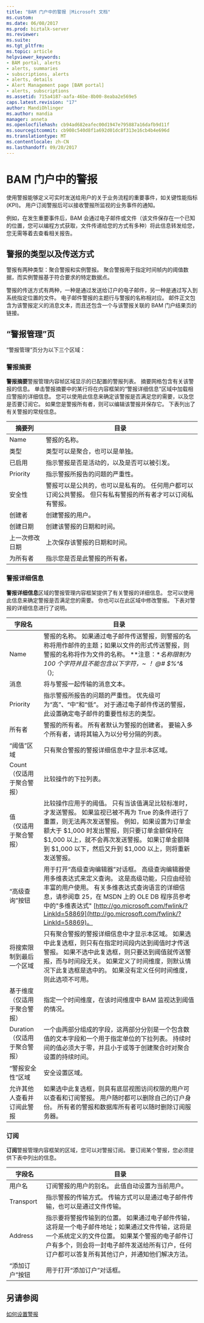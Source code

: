 ```yaml
---
title: "BAM 门户中的警报 |Microsoft 文档"
ms.custom: 
ms.date: 06/08/2017
ms.prod: biztalk-server
ms.reviewer: 
ms.suite: 
ms.tgt_pltfrm: 
ms.topic: article
helpviewer_keywords:
- BAM portal, alerts
- alerts, summaries
- subscriptions, alerts
- alerts, details
- Alert Management page [BAM portal]
- alerts, subscriptions
ms.assetid: 715a4187-aafa-46be-8b00-8eaba2e569e5
caps.latest.revision: "17"
author: MandiOhlinger
ms.author: mandia
manager: anneta
ms.openlocfilehash: cb94ad682eafec00d1947e795887a16dafb9d11f
ms.sourcegitcommit: cb908c540d8f1a692d01dc8f313e16cb4b4e696d
ms.translationtype: MT
ms.contentlocale: zh-CN
ms.lasthandoff: 09/20/2017
---
```

# <a name="alerts-in-the-bam-portal"></a>BAM 门户中的警报
使用警报能够定义可实时发送给用户的关于业务流程的重要事件，如关键性能指标 (KPI)。 用户订阅警报后可以接收警报所监视的业务事件的通知。  
  
 例如，在发生重要事件后，BAM 会通过电子邮件或文件（该文件保存在一个已知的位置，您可以编程方式获取，文件传递给您的方式有多种）将此信息转发给您，您无需等着去查看相关报告。  
  
## <a name="types-of-alerts-and-how-they-are-delivered"></a>警报的类型以及传送方式  
 警报有两种类型：聚合警报和实例警报。 聚合警报用于指定时间帧内的阈值数据，而实例警报基于符合要求的特定数据点。  
  
 警报的传送方式有两种，一种是通过发送给订户的电子邮件，另一种是通过写入到系统指定位置的文件。 电子邮件警报的主题行与警报的名称相对应。 邮件正文包含为该警报定义的消息文本，而且还包含一个与该警报关联的 BAM 门户结果页的链接。  
  
## <a name="the-alert-management-page"></a>“警报管理”页  
 “警报管理”页分为以下三个区域：  
  
### <a name="alert-summary"></a>警报摘要  
 **警报摘要**警报管理内容帧区域显示的已配置的警报列表。 摘要网格包含有关该警报的信息。 单击警报摘要中的某行将在内容框架的“警报详细信息”区域中加载相应警报的详细信息。 您可以使用此信息来确定该警报是否满足您的需要，以及您是否要订阅它。  如果您是警报所有者，则可以编辑该警报并保存它。 下表列出了有关警报的常规信息。  
  
|摘要列|目录|  
|--------------------|--------------|  
|Name|警报的名称。|  
|类型|类型可以是聚合，也可以是单独。|  
|已启用|指示警报是否是活动的，以及是否可以被引发。|  
|Priority|指示警报所报告的问题的严重性。|  
|安全性|警报可以是公共的，也可以是私有的。 任何用户都可以订阅公共警报。 但只有私有警报的所有者才可以订阅私有警报。|  
|创建者|创建警报的用户。|  
|创建日期|创建该警报的日期和时间。|  
|上一次修改日期|上次保存该警报的日期和时间。|  
|为所有者|指示您是否是此警报的所有者。|  
  
### <a name="alert-details"></a>警报详细信息  
 **警报详细信息**区域的警报管理内容框架提供了有关警报的详细信息。 您可以使用此信息来确定警报是否满足您的需要。 你也可以在此区域中修改警报。 下表对警报的详细信息进行了说明。  
  
|字段名|目录|  
|----------------|--------------|  
|Name|警报的名称。 如果通过电子邮件传送警报，则警报的名称将用作邮件的主题；如果以文件的形式传送警报，则警报的名称将作为文件的名称。 **注意：**名称限制为 100 个字符并且不能包含以下字符，~ ！ @# $%^&amp;* （);|  
|消息|将与警报一起传输的消息文本。|  
|Priority|指示警报所报告的问题的严重性。 优先级可为“高”、“中”和“低”。 对于通过电子邮件传送的警报，此设置确定电子邮件的重要性标志的类型。|  
|所有者|警报的所有者。 所有者默认为警报的创建者。 要输入多个所有者，请将其输入为以分号分隔的列表。|  
|“阈值”区域|只有聚合警报的警报详细信息中才显示本区域。|  
|Count<br />（仅适用于聚合警报）|比较操作的下拉列表。|  
|值<br />（仅适用于聚合警报）|比较操作应用于的阈值。 只有当该值满足比较标准时，才发送警报。 如果监视已被不再为 True 的条件进行了重置，则无法再次发送警报。 例如，如果设置为订单金额大于 $1,000 时发出警报，则只要订单金额保持在 $1,000 以上，就不会再次发送警报。 如果订单金额降到 $1,000 以下，然后又升到 $1,000 以上，则将重新发送警报。|  
|“高级查询”按钮|用于打开“高级查询编辑器”对话框。 高级查询编辑器使用多维表达式来定义查询。 这是高级功能，只应由经验丰富的用户使用。 有关多维表达式查询语言的详细信息，请参阅章 25，在 MSDN 上的 OLE DB 程序员参考中的"多维表达式" [http://go.microsoft.com/fwlink/?LinkId=58869](http://go.microsoft.com/fwlink/?LinkId=58869)。|  
|将搜索限制到最后一个区域|只有聚合警报的警报详细信息中才显示本区域。 如果选中此复选框，则只有在指定时间段内达到阈值时才传送警报。 如果不选中此复选框，则只要达到阈值就传送警报，而与时间段无关。 如果定义了时间维度，则默认情况下此复选框是选中的。 如果没有定义任何时间维度，则此选项不可用。|  
|基于维度<br />（仅适用于聚合警报）|指定一个时间维度，在该时间维度中 BAM 监视达到阈值的情况。|  
|Duration<br />（仅适用于聚合警报）|一个由两部分组成的字段，这两部分分别是一个包含数值的文本字段和一个用于指定单位的下拉列表。 持续时间的值必须大于零，并且小于或等于创建聚合时对聚合设置的持续时间。|  
|“警报安全性”区域|安全设置区域。|  
|允许其他人查看并订阅此警报|如果选中此复选框，则具有底层视图访问权限的用户可以查看和订阅警报。 用户随时都可以删除自己的订户身份。 所有者的警报和数据库所有者可以随时删除订阅服务器。|  
  
### <a name="subscriptions"></a>订阅  
 **订阅**警报管理内容框架的区域，您可以对警报订阅。 要订阅某个警报，您必须提供下表中列出的信息。  
  
|字段名|目录|  
|----------------|--------------|  
|用户名|订阅警报的用户的别名。 此值自动设置为当前用户。|  
|Transport|指示警报的传输方式。 传输方式可以是通过电子邮件传输，也可以是通过文件传输。|  
|Address|指示要将警报传输到的位置。 如果通过电子邮件传输，这将是一个电子邮件地址；如果通过文件传输，这将是一个系统定义的文件位置。 如果某个警报的电子邮件订户有多个，则会将一封电子邮件发送给所有订户，任何订户都可以答复所有其他订户，并通知他们解决方法。|  
|“添加订户”按钮|用于打开“添加订户”对话框。|  
  
## <a name="see-also"></a>另请参阅  
 [如何设置警报](../core/how-to-set-an-alert.md)